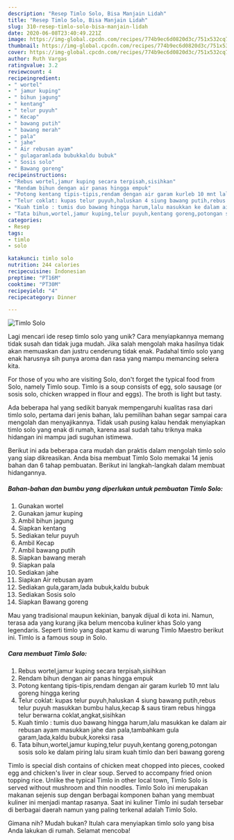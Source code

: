 ```yaml
---
description: "Resep Timlo Solo, Bisa Manjain Lidah"
title: "Resep Timlo Solo, Bisa Manjain Lidah"
slug: 310-resep-timlo-solo-bisa-manjain-lidah
date: 2020-06-08T23:40:49.221Z
image: https://img-global.cpcdn.com/recipes/774b9ec6d0820d3c/751x532cq70/timlo-solo-foto-resep-utama.jpg
thumbnail: https://img-global.cpcdn.com/recipes/774b9ec6d0820d3c/751x532cq70/timlo-solo-foto-resep-utama.jpg
cover: https://img-global.cpcdn.com/recipes/774b9ec6d0820d3c/751x532cq70/timlo-solo-foto-resep-utama.jpg
author: Ruth Vargas
ratingvalue: 3.2
reviewcount: 4
recipeingredient:
- " wortel"
- " jamur kuping"
- " bihun jagung"
- " kentang"
- " telur puyuh"
- " Kecap"
- " bawang putih"
- " bawang merah"
- " pala"
- " jahe"
- " Air rebusan ayam"
- " gulagaramlada bubukkaldu bubuk"
- " Sosis solo"
- " Bawang goreng"
recipeinstructions:
- "Rebus wortel,jamur kuping secara terpisah,sisihkan"
- "Rendam bihun dengan air panas hingga empuk"
- "Potong kentang tipis-tipis,rendam dengan air garam kurleb 10 mnt lalu goreng hingga kering"
- "Telur coklat: kupas telur puyuh,haluskan 4 siung bawang putih,rebus telur puyuh masukkan bumbu halus,kecap &amp; saus tiram rebus hingga telur berwarna coklat,angkat,sisihkan"
- "Kuah timlo : tumis duo bawang hingga harum,lalu masukkan ke dalam air rebusan ayam masukkan jahe dan pala,tambahkam gula garam,lada,kaldu bubuk,koreksi rasa"
- "Tata bihun,wortel,jamur kuping,telur puyuh,kentang goreng,potongan sosis solo ke dalam piring lalu siram kuah timlo dan beri bawang goreng"
categories:
- Resep
tags:
- timlo
- solo

katakunci: timlo solo 
nutrition: 244 calories
recipecuisine: Indonesian
preptime: "PT16M"
cooktime: "PT30M"
recipeyield: "4"
recipecategory: Dinner

---
```



![Timlo Solo](https://img-global.cpcdn.com/recipes/774b9ec6d0820d3c/751x532cq70/timlo-solo-foto-resep-utama.jpg)

Lagi mencari ide resep timlo solo yang unik? Cara menyiapkannya memang tidak susah dan tidak juga mudah. Jika salah mengolah maka hasilnya tidak akan memuaskan dan justru cenderung tidak enak. Padahal timlo solo yang enak harusnya sih punya aroma dan rasa yang mampu memancing selera kita.

For those of you who are visiting Solo, don&#39;t forget the typical food from Solo, namely Timlo soup. Timlo is a soup consists of egg, solo sausage (or sosis solo, chicken wrapped in flour and eggs). The broth is light but tasty.

Ada beberapa hal yang sedikit banyak mempengaruhi kualitas rasa dari timlo solo, pertama dari jenis bahan, lalu pemilihan bahan segar sampai cara mengolah dan menyajikannya. Tidak usah pusing kalau hendak menyiapkan timlo solo yang enak di rumah, karena asal sudah tahu triknya maka hidangan ini mampu jadi suguhan istimewa.


Berikut ini ada beberapa cara mudah dan praktis dalam mengolah timlo solo yang siap dikreasikan. Anda bisa membuat Timlo Solo memakai 14 jenis bahan dan 6 tahap pembuatan. Berikut ini langkah-langkah dalam membuat hidangannya.

<!--inarticleads1-->

##### Bahan-bahan dan bumbu yang diperlukan untuk pembuatan Timlo Solo:

1. Gunakan  wortel
1. Gunakan  jamur kuping
1. Ambil  bihun jagung
1. Siapkan  kentang
1. Sediakan  telur puyuh
1. Ambil  Kecap
1. Ambil  bawang putih
1. Siapkan  bawang merah
1. Siapkan  pala
1. Sediakan  jahe
1. Siapkan  Air rebusan ayam
1. Sediakan  gula,garam,lada bubuk,kaldu bubuk
1. Sediakan  Sosis solo
1. Siapkan  Bawang goreng


Mau yang tradisional maupun kekinian, banyak dijual di kota ini. Namun, terasa ada yang kurang jika belum mencoba kuliner khas Solo yang legendaris. Seperti timlo yang dapat kamu di warung Timlo Maestro berikut ini. Timlo is a famous soup in Solo. 

<!--inarticleads2-->

##### Cara membuat Timlo Solo:

1. Rebus wortel,jamur kuping secara terpisah,sisihkan
1. Rendam bihun dengan air panas hingga empuk
1. Potong kentang tipis-tipis,rendam dengan air garam kurleb 10 mnt lalu goreng hingga kering
1. Telur coklat: kupas telur puyuh,haluskan 4 siung bawang putih,rebus telur puyuh masukkan bumbu halus,kecap &amp; saus tiram rebus hingga telur berwarna coklat,angkat,sisihkan
1. Kuah timlo : tumis duo bawang hingga harum,lalu masukkan ke dalam air rebusan ayam masukkan jahe dan pala,tambahkam gula garam,lada,kaldu bubuk,koreksi rasa
1. Tata bihun,wortel,jamur kuping,telur puyuh,kentang goreng,potongan sosis solo ke dalam piring lalu siram kuah timlo dan beri bawang goreng


Timlo is special dish contains of chicken meat chopped into pieces, cooked egg and chicken&#39;s liver in clear soup. Served to accompany fried onion topping rice. Unlike the typical Timlo in other local town, Timlo Solo is served without mushroom and thin noodles. Timlo Solo ini merupakan makanan sejenis sup dengan berbagai komponen bahan yang membuat kuliner ini menjadi mantap rasanya. Saat ini kuliner Timlo ini sudah tersebar di berbagai daerah namun yang paling terkenal adalah Timlo Solo. 

Gimana nih? Mudah bukan? Itulah cara menyiapkan timlo solo yang bisa Anda lakukan di rumah. Selamat mencoba!
